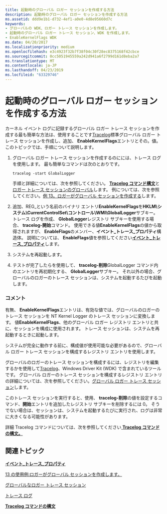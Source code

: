 ```yaml
---
title: 起動時のグローバル ロガー セッションを作成する方法
description: 起動時のグローバル ロガー セッションを作成する方法
ms.assetid: ddd9e1b1-d732-4ef1-a0e0-4d8e95660d7c
keywords:
- グローバルの WDK、ロガー トレース セッションを作成します。
- 起動時のグローバル ロガー トレース セッション、WDK を作成します。
- EnableKernelFlags WDK
ms.date: 04/20/2017
ms.localizationpriority: medium
ms.openlocfilehash: e3c4923f32b7f38f04c30f28ec8375168f42cbce
ms.sourcegitcommit: 0cc5051945559a242d941a6f2799d161d8eba2a7
ms.translationtype: MT
ms.contentlocale: ja-JP
ms.lasthandoff: 04/23/2019
ms.locfileid: "63329746"
---
```

# <a name="how-to-create-a-boot-time-global-logger-session"></a>起動時のグローバル ロガー セッションを作成する方法


カーネル イベント ログに記録するグローバル ロガー トレース セッションを作成する最も簡単な方法は、使用することです[Tracelog](tracelog.md)標準グローバル ロガー トレース セッションを作成し、追加、 **EnableKernelFlags**エントリとその。値。 このトピックでは、手順について説明します。

1.  グローバル ロガー トレース セッションを作成するのにには、トレース ログを使用します。 最も簡単なコマンドは次のとおりです。

    ```
    tracelog -start GlobalLogger
    ```

    手順と詳細については、次を参照してください。 [ **Tracelog コマンド構文**](tracelog-command-syntax.md)と[ロガー トレース セッションのグローバル](global-logger-trace-session.md)します。 例については、次を参照してください。[例 13。ロガーがグローバル セッションを作成する](example-13--creating-a-global-logger-session.md)します。

2.  追加、REG\_という名前のバイナリ エントリ**EnableKernelFlags**を**HKLM\\システム\\CurrentControlSet\\コントロール\\WMI\\GlobalLogger**サブキー。 トレース ログを作成、 **GlobalLogger**レジストリ サブキーを使用する場合、 **tracelog-開始**コマンド。 使用できる値**EnableKernelFlags**の値から取得されますが、 **EnableFlags**のメンバー、**イベント\_トレース\_プロパティ**構造体。 説明については、 **EnableFlags**値を参照してください[**イベント\_トレース\_プロパティ**](https://msdn.microsoft.com/library/windows/desktop/aa363784)します。

3.  システムを再起動します。

4.  テストが完了したらを使用して、 **tracelog-削除**GlobalLogger コマンド内のエントリを再初期化する、 **GlobalLogger**サブキー。 それ以外の場合、グローバルのロガーのトレース セッションは、システムを起動するたびを起動します。

### <a name="span-idcommentsspanspan-idcommentsspancomments"></a><span id="comments"></span><span id="COMMENTS"></span>コメント

有無、 **EnableKernelFlags**エントリは、有効な値では、グローバルのロガーのトレース セッションを NT Kernel Logger のトレース セッションに変換します。 値**EnableKernelFlags**、他のグローバル ロガー レジストリ エントリと共に、セッションを構成に使用されます。 トレース セッションは、システムを再起動するときに起動します。

システムが完全に動作する前に、構成値が使用可能な必要があるので、グローバル ロガー トレース セッションを構成するレジストリ エントリを使用します。

グローバルのロガーのトレース セッションを構成するには、レジストリを編集するかを使用して[Tracelog](tracelog.md)、Windows Driver Kit (WDK) で含まれているツールです。 グローバル ロガーのトレース セッションを構成するレジストリ エントリの詳細については、次を参照してください。[グローバル ロガー トレース セッション](global-logger-trace-session.md)します。

このトレース セッションを実行すると、使用、 **tracelog-削除**の値を設定するコマンド、**開始**エントリを追加したレジストリ サブキーを削除するには 0。 そうでない場合は、セッションは、システムを起動するたびに実行され、ログは非常に大きくなる可能性があります。

詳細 Tracelog コマンドについては、次を参照してください[ **Tracelog コマンドの構文。**](tracelog-command-syntax.md)

## <a name="span-idrelatedtopicsspanrelated-topics"></a><span id="related_topics"></span>関連トピック


[**イベント\_トレース\_プロパティ**](https://msdn.microsoft.com/library/windows/desktop/aa363784)

[13 の使用例:ロガーがグローバル セッションを作成します。](example-13--creating-a-global-logger-session.md)

[グローバルなロガー トレース セッション](global-logger-trace-session.md)

[トレース ログ](tracelog.md)

[**Tracelog コマンドの構文**](tracelog-command-syntax.md)

 

 






